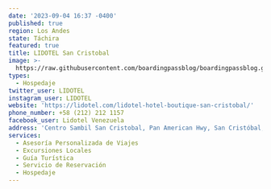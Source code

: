```yaml
---
date: '2023-09-04 16:37 -0400'
published: true
region: Los Andes
state: Táchira
featured: true
title: LIDOTEL San Cristobal
image: >-
  https://raw.githubusercontent.com/boardingpassblog/boardingpassblog.github.io/main/assets/images/LIDOTEL-LOGO.jpg
types:
  - Hospedaje
twitter_user: LIDOTEL
instagram_user: LIDOTEL
website: 'https://lidotel.com/lidotel-hotel-boutique-san-cristobal/'
phone_number: +58 (212) 212 1157
facebook_user: Lidotel Venezuela
address: 'Centro Sambil San Cristobal, Pan American Hwy, San Cristóbal, Táchira '
services:
  - Asesoría Personalizada de Viajes
  - Excursiones Locales
  - Guía Turística
  - Servicio de Reservación
  - Hospedaje
---
```

